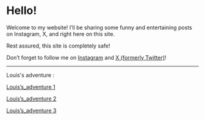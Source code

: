 
# Hello!

Welcome to my website! I’ll be sharing some funny and entertaining posts on Instagram, X, and right here on this site.

Rest assured, this site is completely safe!

Don’t forget to follow me on [Instagram](https://www.instagram.com/toky_sound/) and [X (formerly Twitter)](https://x.com/Toky_Sound)!

---
Louis's adventure :

[Louis’s_adventure 1](https://toky-sound.github.io/Toky_sound/Louis's_adventure/Louis's_adventure_1)

[Louis’s_adventure 2](https://toky-sound.github.io/Toky_sound/Louis's_adventure/Louis's_adventure_2)

[Louis’s_adventure 3](https://toky-sound.github.io/Toky_sound/Louis's_adventure/Louis's_adventure_3)
